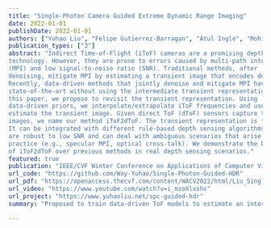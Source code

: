 ```yaml
---
title: "Single-Photon Camera Guided Extreme Dynamic Range Imaging"
date: 2022-01-01
publishDate: 2022-01-01
authors: ["Yuhao Liu", "Felipe Gutierrez-Barragan", "Atul Ingle", "Mohit Gupta", "Andreas Velten"]
publication_types: ["3"]
abstract: "Indirect Time-of-Flight (iToF) cameras are a promising depth sensing
technology. However, they are prone to errors caused by multi-path interference
(MPI) and low signal-to-noise ratio (SNR). Traditional methods, after
denoising, mitigate MPI by estimating a transient image that encodes depths.
Recently, data-driven methods that jointly denoise and mitigate MPI have become
state-of-the-art without using the intermediate transient representation. In
this paper, we propose to revisit the transient representation. Using
data-driven priors, we interpolate/extrapolate iToF frequencies and use them to
estimate the transient image. Given direct ToF (dToF) sensors capture transient
images, we name our method iToF2dToF. The transient representation is flexible.
It can be integrated with different rule-based depth sensing algorithms that
are robust to low SNR and can deal with ambiguous scenarios that arise in
practice (e.g., specular MPI, optical cross-talk). We demonstrate the benefits
of iToF2dToF over previous methods in real depth sensing scenarios."
featured: true
publication: "IEEE/CVF Winter Conference on Applications of Computer Vision (WACV)"
url_code: "https://github.com/Way-Yuhao/Single-Photon-Guided-HDR"
url_pdf: "https://openaccess.thecvf.com/content/WACV2022/html/Liu_Single-Photon_Camera_Guided_Extreme_Dynamic_Range_Imaging_WACV_2022_paper.html"
url_video: "https://www.youtube.com/watch?v=i_mzoXlxshs"
url_project: "https://www.yuhaoliu.net/spc-guided-hdr"
summary: "Proposed to train data-driven ToF models to estimate an intermediate representation that encodes depths, instead of depthmaps."

---
```


